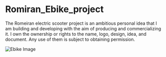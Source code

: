 # Romiran_Ebike_project
The Romeiran electric scooter project is an ambitious personal idea that I am building and developing with the aim of producing and commercializing it. I own the ownership or rights to the name, logo, design, idea, and document. Any use of them is subject to obtaining permission.

![Ebike Image](https://raw.githubusercontent.com/RomiranE-bike/Romiran_Ebike_project/main/20250717_181100.jpg)
